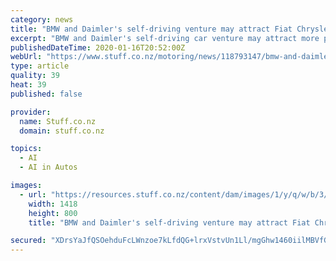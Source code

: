 ```yaml
---
category: news
title: "BMW and Daimler's self-driving venture may attract Fiat Chrysler"
excerpt: "BMW and Daimler's self-driving car venture may attract more partners, with Fiat Chrysler Automobiles NV a front-runner to get on board at a time when the German automakers are working to select suppliers by the end of the year. While many car-component makers are hesitant to put large sums toward the development of highly automated driving due ..."
publishedDateTime: 2020-01-16T20:52:00Z
webUrl: "https://www.stuff.co.nz/motoring/news/118793147/bmw-and-daimlers-selfdriving-venture-may-attract-fiat-chrysler"
type: article
quality: 39
heat: 39
published: false

provider:
  name: Stuff.co.nz
  domain: stuff.co.nz

topics:
  - AI
  - AI in Autos

images:
  - url: "https://resources.stuff.co.nz/content/dam/images/1/y/q/w/b/3/image.related.StuffLandscapeSixteenByNine.1420x800.1yq5dn.png/1579207326721.jpg"
    width: 1418
    height: 800
    title: "BMW and Daimler's self-driving venture may attract Fiat Chrysler"

secured: "XDrsYaJfQSOehduFcLWnzoe7kLfdQG+lrxVstvUn1Ll/mgGhw1460iilMBVfGlKuNAOVv+SsiGyeWSMLRB/6F8dWmwa8iFv6umMYD/GrebYANWSIrcPVHIdT9EVhqfidS/m4sbIQyohJ2HGgtbZ2Q50fXCN5VVjVqd702BtRXeFI4GD8szSfbbfPl1GD985C3bMO9V9pOLYPtpAe9JE/uQB9QSzYdZpnqJENlW6V2Dp3rRGA90nY7+LQcysUzWXhh++wbx4VuI/9sDCFJHbyVu6O3u7EBxtwc43/D0p6AEU=;2Kwj/l2JwLnpME+1+cfhow=="
---
```


